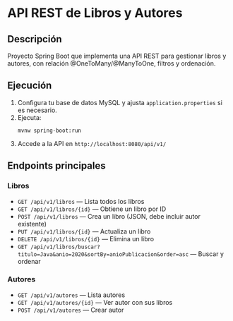 # API REST de Libros y Autores

## Descripción
Proyecto Spring Boot que implementa una API REST para gestionar libros y autores, con relación @OneToMany/@ManyToOne, filtros y ordenación.

## Ejecución
1. Configura tu base de datos MySQL y ajusta `application.properties` si es necesario.
2. Ejecuta:
   ```
   mvnw spring-boot:run
   ```
3. Accede a la API en `http://localhost:8080/api/v1/`

## Endpoints principales

### Libros
- `GET /api/v1/libros` — Lista todos los libros
- `GET /api/v1/libros/{id}` — Obtiene un libro por ID
- `POST /api/v1/libros` — Crea un libro (JSON, debe incluir autor existente)
- `PUT /api/v1/libros/{id}` — Actualiza un libro
- `DELETE /api/v1/libros/{id}` — Elimina un libro
- `GET /api/v1/libros/buscar?titulo=Java&anio=2020&sortBy=anioPublicacion&order=asc` — Buscar y ordenar

### Autores
- `GET /api/v1/autores` — Lista autores
- `GET /api/v1/autores/{id}` — Ver autor con sus libros
- `POST /api/v1/autores` — Crear autor